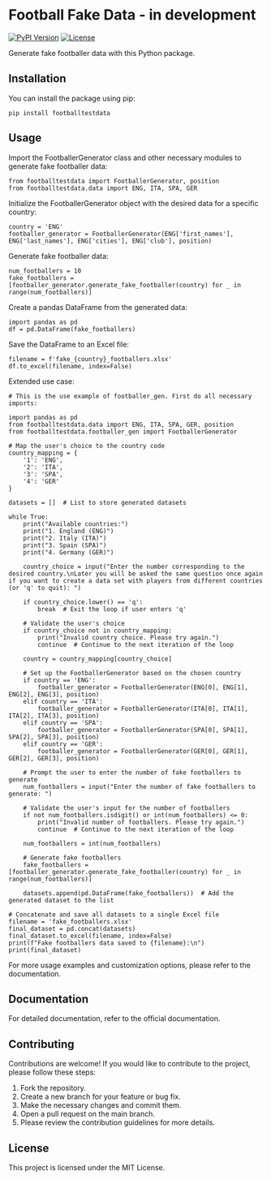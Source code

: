 # Football Fake Data - in development

[![PyPI Version](https://img.shields.io/pypi/v/fake-footballer.svg)](https://pypi.org/project/fake-footballer/)
[![License](https://img.shields.io/pypi/l/fake-footballer.svg)](https://github.com/your-username/fake-footballer/blob/main/LICENSE)

Generate fake footballer data with this Python package.

## Installation

You can install the package using pip:

```shell
pip install footballtestdata
```
## Usage

Import the FootballerGenerator class and other necessary modules to generate fake footballer data:

```
from footballtestdata import FootballerGenerator, position
from footballtestdata.data import ENG, ITA, SPA, GER
```

Initialize the FootballerGenerator object with the desired data for a specific country:
```
country = 'ENG'
footballer_generator = FootballerGenerator(ENG['first_names'], ENG['last_names'], ENG['cities'], ENG['club'], position)
```
Generate fake footballer data:
```
num_footballers = 10
fake_footballers = [footballer_generator.generate_fake_footballer(country) for _ in range(num_footballers)]
```
Create a pandas DataFrame from the generated data:
```
import pandas as pd
df = pd.DataFrame(fake_footballers)
```
Save the DataFrame to an Excel file:
```
filename = f'fake_{country}_footballers.xlsx'
df.to_excel(filename, index=False)
```
Extended use case:
```
# This is the use example of footballer_gen. First do all necessary imports: 

import pandas as pd
from footballtestdata.data import ENG, ITA, SPA, GER, position
from footballtestdata.footballer_gen import FootballerGenerator

# Map the user's choice to the country code
country_mapping = {
    '1': 'ENG',
    '2': 'ITA',
    '3': 'SPA',
    '4': 'GER'
}

datasets = []  # List to store generated datasets

while True:
    print("Available countries:")
    print("1. England (ENG)")
    print("2. Italy (ITA)")
    print("3. Spain (SPA)")
    print("4. Germany (GER)")

    country_choice = input("Enter the number corresponding to the desired country.\nLater you will be asked the same question once again if you want to create a data set with players from different countries (or 'q' to quit): ")

    if country_choice.lower() == 'q':
        break  # Exit the loop if user enters 'q'

    # Validate the user's choice
    if country_choice not in country_mapping:
        print("Invalid country choice. Please try again.")
        continue  # Continue to the next iteration of the loop

    country = country_mapping[country_choice]

    # Set up the FootballerGenerator based on the chosen country
    if country == 'ENG':
        footballer_generator = FootballerGenerator(ENG[0], ENG[1], ENG[2], ENG[3], position)
    elif country == 'ITA':
        footballer_generator = FootballerGenerator(ITA[0], ITA[1], ITA[2], ITA[3], position)
    elif country == 'SPA':
        footballer_generator = FootballerGenerator(SPA[0], SPA[1], SPA[2], SPA[3], position)
    elif country == 'GER':
        footballer_generator = FootballerGenerator(GER[0], GER[1], GER[2], GER[3], position)

    # Prompt the user to enter the number of fake footballers to generate
    num_footballers = input("Enter the number of fake footballers to generate: ")

    # Validate the user's input for the number of footballers
    if not num_footballers.isdigit() or int(num_footballers) <= 0:
        print("Invalid number of footballers. Please try again.")
        continue  # Continue to the next iteration of the loop

    num_footballers = int(num_footballers)

    # Generate fake footballers
    fake_footballers = [footballer_generator.generate_fake_footballer(country) for _ in range(num_footballers)]

    datasets.append(pd.DataFrame(fake_footballers))  # Add the generated dataset to the list

# Concatenate and save all datasets to a single Excel file
filename = 'fake_footballers.xlsx'
final_dataset = pd.concat(datasets)
final_dataset.to_excel(filename, index=False)
print(f"Fake footballers data saved to {filename}:\n")
print(final_dataset)

```

For more usage examples and customization options, please refer to the documentation.

## Documentation
For detailed documentation, refer to the official documentation.

## Contributing
Contributions are welcome! If you would like to contribute to the project, please follow these steps:

1. Fork the repository.
2. Create a new branch for your feature or bug fix.
3. Make the necessary changes and commit them.
4. Open a pull request on the main branch.
5. Please review the contribution guidelines for more details.

## License
This project is licensed under the MIT License.

